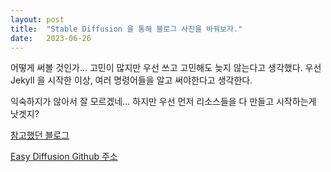 ```yaml
---
layout: post
title:  "Stable Diffusion 을 통해 블로그 사진을 바꿔보자."
date:   2023-06-26
---
```


어떻게 써볼 것인가... 고민이 많지만 우선 쓰고 고민해도 늦지 않는다고 생각했다.
우선 Jekyll 을 시작한 이상, 여러 명령어들을 알고 써야한다고 생각한다.

익숙하지가 않아서 잘 모르겠네... 하지만 우선 먼저 리소스들을 다 만들고 시작하는게 낫겟지?

[참고했던 블로그](https://dingdo.tistory.com/1052)

[Easy Diffusion Github 주소](https://github.com/easydiffusion/easydiffusion)